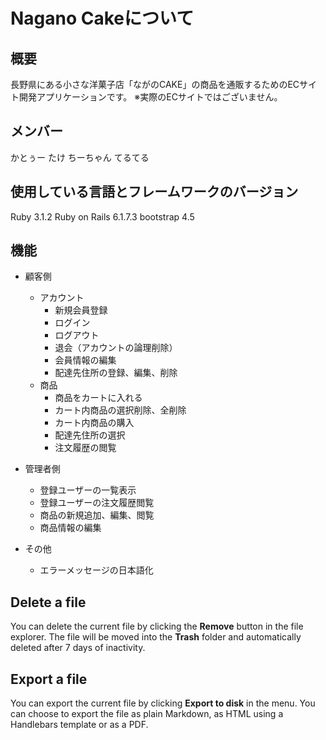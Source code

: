 # Nagano Cakeについて



## 概要
長野県にある小さな洋菓子店「ながのCAKE」の商品を通販するためのECサイト開発アプリケーションです。
※実際のECサイトではございません。

## メンバー
かとぅー
たけ
ちーちゃん
てるてる
##  使用している言語とフレームワークのバージョン

Ruby 3.1.2
Ruby on Rails 6.1.7.3
bootstrap 4.5


## 機能
-   顧客側
    
    -   アカウント
        -   新規会員登録
        -   ログイン
        -   ログアウト
        -   退会（アカウントの論理削除）
        -   会員情報の編集
        -   配達先住所の登録、編集、削除
    -   商品
        -   商品をカートに入れる
        -   カート内商品の選択削除、全削除
        -   カート内商品の購入
        -   配達先住所の選択
        -   注文履歴の閲覧
        
-   管理者側
    
    -   登録ユーザーの一覧表示
    -   登録ユーザーの注文履歴閲覧
    -   商品の新規追加、編集、閲覧
    -   商品情報の編集
   
   
-   その他
    
    -   エラーメッセージの日本語化

## Delete a file

You can delete the current file by clicking the **Remove** button in the file explorer. The file will be moved into the **Trash** folder and automatically deleted after 7 days of inactivity.

## Export a file

You can export the current file by clicking **Export to disk** in the menu. You can choose to export the file as plain Markdown, as HTML using a Handlebars template or as a PDF.
